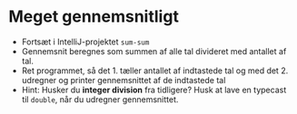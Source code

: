 # Meget gennemsnitligt

- Fortsæt i IntelliJ-projektet `sum-sum`
- Gennemsnit beregnes som summen af alle tal divideret med antallet af tal.
- Ret programmet, så det 1. tæller antallet af indtastede tal og med det 2. udregner og printer gennemsnittet af de indtastede tal
- Hint: Husker du **integer division** fra tidligere? Husk at lave en typecast til `double`, når du udregner gennemsnittet.